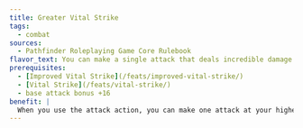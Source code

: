 ```yaml
---
title: Greater Vital Strike
tags:
  - combat
sources:
  - Pathfinder Roleplaying Game Core Rulebook
flavor_text: You can make a single attack that deals incredible damage.
prerequisites:
  - [Improved Vital Strike](/feats/improved-vital-strike/)
  - [Vital Strike](/feats/vital-strike/)
  - base attack bonus +16
benefit: |
  When you use the attack action, you can make one attack at your highest base attack bonus that deals additional damage. Roll the weapon's damage dice for the attack four times and add the results together before adding bonuses from Strength, weapon abilities (such as *flaming*), precision based damage, and other damage bonuses. These extra weapon damage dice are not multiplied on a critical hit, but are added to the total.
---
```


